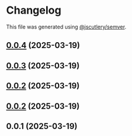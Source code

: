 # Changelog

This file was generated using [@jscutlery/semver](https://github.com/jscutlery/semver).

## [0.0.4](//compare/app1-0.0.3...app1-0.0.4) (2025-03-19)




## [0.0.3](//compare/app1-0.0.2...app1-0.0.3) (2025-03-19)




## [0.0.2](//compare/app1-0.0.1...app1-0.0.2) (2025-03-19)




## [0.0.2](//compare/app1-0.0.1...app1-0.0.2) (2025-03-19)




## 0.0.1 (2025-03-19)
